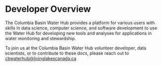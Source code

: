 # Developer Overview

The Columbia Basin Water Hub provides a platform for various users with skills in data science, computer science, and 
software development to use the Water Hub for developing new tools and analyses for applications in water monitoring and 
stewardship.

To join us at the Columbia Basin Water Hub volunteer developer, data scientists, or to contribute to these docs, please reach out to [cbwaterhub@livinglakescanada.ca](mailto:cbwaterhub@livinglakescanada.ca)

